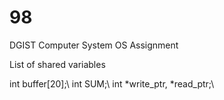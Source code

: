 # 98
DGIST Computer System OS Assignment

List of shared variables

int buffer[20];\\
int SUM;\\
int *write_ptr, *read_ptr;\\


